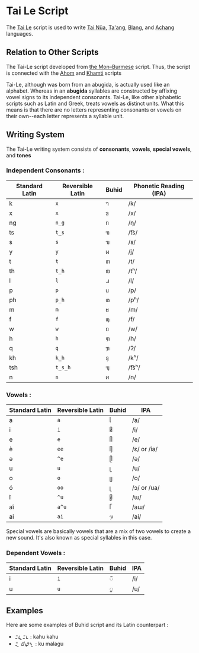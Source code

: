 

# Tai Le Script

The [Tai Le](https://en.wikipedia.org/wiki/Tai_Le_script) script is used to write [ Tai Nüa](https://en.wikipedia.org/wiki/Tai_N%C3%BCa_language "Tai Nüa language"), [Ta'ang](https://en.wikipedia.org/wiki/Palaung_language "Palaung language"), [Blang](https://en.wikipedia.org/wiki/Blang_language "Blang language"), and [Achang](https://en.wikipedia.org/wiki/Achang_language "Achang language") languages.


## Relation to Other Scripts

The Tai-Le script developed from [the Mon–Burmese](https://en.wikipedia.org/wiki/Mon%E2%80%93Burmese_script "Mon–Burmese script") script. Thus, the script is connected with the [Ahom](https://en.wikipedia.org/wiki/Ahom_script "Ahom script") and [Khamti](https://en.wikipedia.org/wiki/Khamti_script "Khamti script") scripts

Tai-Le, although was born from an abugida, is actually used like an alphabet. Whereas in an **abugida** syllables are constructed by affixing vowel signs to its independent consonants. Tai-Le, like other alphabetic scripts such as Latin and Greek, treats vowels as distinct units. What this means is that there are no letters representing consonants or vowels on their own--each letter represents a syllable unit. 


## Writing System
The Tai-Le writing system consists of **consonants**, **vowels**, **special vowels**, and **tones**


### Independent Consonants :

| Standard Latin | Reversible Latin    | Buhid | Phonetic Reading (IPA) |
| ------- | ------- | ------- | --- |
| k  | `x` |   ᥐ      | /k/ |
| x  | `x`      | ᥑ      | /x/ |
| ng | `n_g`     | ᥒ      | /ŋ/|
| ts | `t_s`      | ᥓ      | /t͡s/|
| s | `s`      | ᥔ      | /s/|
| y | `y`      | ᥕ      | /j/|
| t | `t`      | ᥖ      | /t/|
| th | `t_h`      | ᥗ      | /tʰ/|
| l | `l`      | ᥘ      | /l/|
| p | `p`      | ᥙ      | /p/|
| ph | `p_h`      | ᥚ      | /pʰ/|
| m | `m`      | ᥛ      | /m/|
| f | `f`      | ᥜ      | /f/|
| w | `w`      | ᥝ      | /w/|
| h | `h`      | ᥞ      | /h/|
| q | `q`      | ᥟ      | /ʔ/|
| kh | `k_h`      | ᥠ      | /kʰ/|
| tsh | `t_s_h`      | ᥡ      | /t͡sʰ/|
| n | `n`      | ᥢ      | /n/|


### Vowels :

| Standard Latin | Reversible Latin | Buhid | IPA |
| ------- | ------- | ------- | --- |
| a       | `a`       | ᥣ      | /a/ |
| i       | `i`      | ᥤ      | /i/|
| e        | `e`       | ᥥ      | /e/ |
| è        | `ee`       | ᥦ      | /ɛ/ or /ia/ |
| ə        | `^e`       | ᥫ      | /ə/ |
| u        | `u`       | ᥧ      | /u/ |
| o        | `o`       | ᥩ      | /o/ |
| ó        | `oo`       | ᥨ      | /ɔ/ or /ua/ |
| î        | `^u`       | ᥪ      | /ɯ/ |
| aî        | `a^u`       | ᥬ      | /aɯ/ |
| ai        | `ai`       | ᥭ      | /ai/ |

Special vowels are basically vowels that are a mix of two vowels to create a new sound. It's also known as special syllables in this case. 


### Dependent Vowels :

| Standard Latin | Reversible Latin | Buhid | IPA  |
| ------- | ------- | ------- | ---- |
| i      | `i`      | ᝒ      | /i/ |
| u      | `u`       |  ᝓ       | /u/  |


## Examples

Here are some examples of Buhid script and its Latin counterpart :

* ᝃᝑ ᝓᝃᝑ  : kahu kahu
* ᝃ ᝓ ᝋᝎᝄ ᝓ : ku malagu
